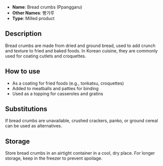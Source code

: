 - **Name**: Bread crumbs (Ppanggaru)
- **Other Names**: 빵가루
- **Type**: Milled product

## Description

Bread crumbs are made from dried and ground bread, used to add crunch and texture to fried and baked foods. In Korean cuisine, they are commonly used for coating cutlets and croquettes.

## How to use

- As a coating for fried foods (e.g., tonkatsu, croquettes)
- Added to meatballs and patties for binding
- Used as a topping for casseroles and gratins

## Substitutions

If bread crumbs are unavailable, crushed crackers, panko, or ground cereal can be used as alternatives.

## Storage

Store bread crumbs in an airtight container in a cool, dry place. For longer storage, keep in the freezer to prevent spoilage. 